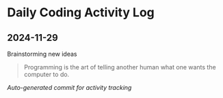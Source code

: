 # Daily Coding Activity Log

## 2024-11-29

Brainstorming new ideas

> Programming is the art of telling another human what one wants the computer to do.

*Auto-generated commit for activity tracking*
